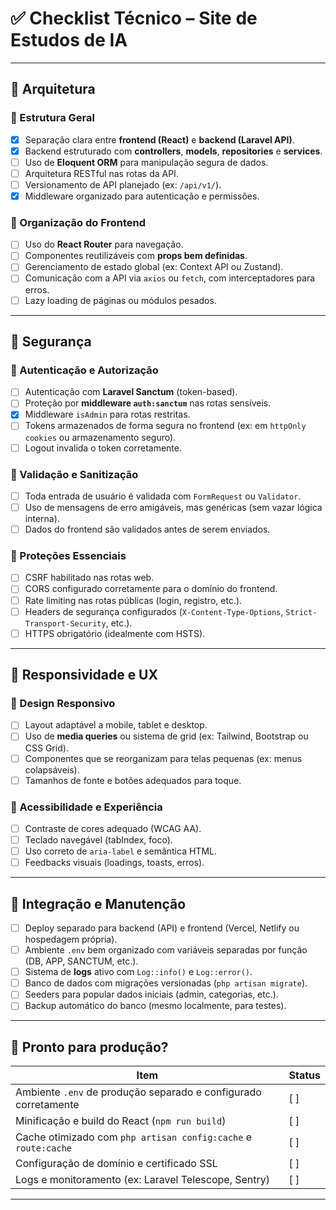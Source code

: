 
# ✅ Checklist Técnico – Site de Estudos de IA

---

## 🧱 Arquitetura

### 🔹 Estrutura Geral
- [x] Separação clara entre **frontend (React)** e **backend (Laravel API)**.
- [x] Backend estruturado com **controllers**, **models**, **repositories** e **services**.
- [ ] Uso de **Eloquent ORM** para manipulação segura de dados.
- [ ] Arquitetura RESTful nas rotas da API.
- [ ] Versionamento de API planejado (ex: `/api/v1/`).
- [X] Middleware organizado para autenticação e permissões.

### 🔹 Organização do Frontend
- [ ] Uso do **React Router** para navegação.
- [ ] Componentes reutilizáveis com **props bem definidas**.
- [ ] Gerenciamento de estado global (ex: Context API ou Zustand).
- [ ] Comunicação com a API via `axios` ou `fetch`, com interceptadores para erros.
- [ ] Lazy loading de páginas ou módulos pesados.

---

## 🔐 Segurança

### 🔹 Autenticação e Autorização
- [ ] Autenticação com **Laravel Sanctum** (token-based).
- [ ] Proteção por **middleware `auth:sanctum`** nas rotas sensíveis.
- [X] Middleware `isAdmin` para rotas restritas.
- [ ] Tokens armazenados de forma segura no frontend (ex: em `httpOnly cookies` ou armazenamento seguro).
- [ ] Logout invalida o token corretamente.

### 🔹 Validação e Sanitização
- [ ] Toda entrada de usuário é validada com `FormRequest` ou `Validator`.
- [ ] Uso de mensagens de erro amigáveis, mas genéricas (sem vazar lógica interna).
- [ ] Dados do frontend são validados antes de serem enviados.

### 🔹 Proteções Essenciais
- [ ] CSRF habilitado nas rotas web.
- [ ] CORS configurado corretamente para o domínio do frontend.
- [ ] Rate limiting nas rotas públicas (login, registro, etc.).
- [ ] Headers de segurança configurados (`X-Content-Type-Options`, `Strict-Transport-Security`, etc.).
- [ ] HTTPS obrigatório (idealmente com HSTS).

---

## 📱 Responsividade e UX

### 🔹 Design Responsivo
- [ ] Layout adaptável a mobile, tablet e desktop.
- [ ] Uso de **media queries** ou sistema de grid (ex: Tailwind, Bootstrap ou CSS Grid).
- [ ] Componentes que se reorganizam para telas pequenas (ex: menus colapsáveis).
- [ ] Tamanhos de fonte e botões adequados para toque.

### 🔹 Acessibilidade e Experiência
- [ ] Contraste de cores adequado (WCAG AA).
- [ ] Teclado navegável (tabIndex, foco).
- [ ] Uso correto de `aria-label` e semântica HTML.
- [ ] Feedbacks visuais (loadings, toasts, erros).

---

## 🔄 Integração e Manutenção

- [ ] Deploy separado para backend (API) e frontend (Vercel, Netlify ou hospedagem própria).
- [ ] Ambiente `.env` bem organizado com variáveis separadas por função (DB, APP, SANCTUM, etc.).
- [ ] Sistema de **logs** ativo com `Log::info()` e `Log::error()`.
- [ ] Banco de dados com migrações versionadas (`php artisan migrate`).
- [ ] Seeders para popular dados iniciais (admin, categorias, etc.).
- [ ] Backup automático do banco (mesmo localmente, para testes).

---

## 🚀 Pronto para produção?

| Item | Status |
|-------|--------|
| Ambiente `.env` de produção separado e configurado corretamente | [ ] |
| Minificação e build do React (`npm run build`) | [ ] |
| Cache otimizado com `php artisan config:cache` e `route:cache` | [ ] |
| Configuração de domínio e certificado SSL | [ ] |
| Logs e monitoramento (ex: Laravel Telescope, Sentry) | [ ] |

---
